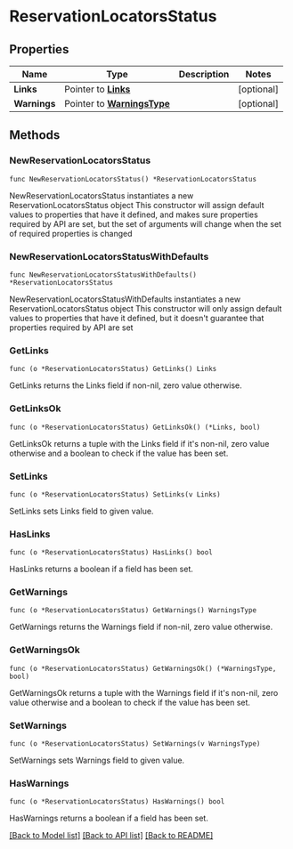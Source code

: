 # ReservationLocatorsStatus

## Properties

Name | Type | Description | Notes
------------ | ------------- | ------------- | -------------
**Links** | Pointer to [**Links**](Links.md) |  | [optional] 
**Warnings** | Pointer to [**WarningsType**](WarningsType.md) |  | [optional] 

## Methods

### NewReservationLocatorsStatus

`func NewReservationLocatorsStatus() *ReservationLocatorsStatus`

NewReservationLocatorsStatus instantiates a new ReservationLocatorsStatus object
This constructor will assign default values to properties that have it defined,
and makes sure properties required by API are set, but the set of arguments
will change when the set of required properties is changed

### NewReservationLocatorsStatusWithDefaults

`func NewReservationLocatorsStatusWithDefaults() *ReservationLocatorsStatus`

NewReservationLocatorsStatusWithDefaults instantiates a new ReservationLocatorsStatus object
This constructor will only assign default values to properties that have it defined,
but it doesn't guarantee that properties required by API are set

### GetLinks

`func (o *ReservationLocatorsStatus) GetLinks() Links`

GetLinks returns the Links field if non-nil, zero value otherwise.

### GetLinksOk

`func (o *ReservationLocatorsStatus) GetLinksOk() (*Links, bool)`

GetLinksOk returns a tuple with the Links field if it's non-nil, zero value otherwise
and a boolean to check if the value has been set.

### SetLinks

`func (o *ReservationLocatorsStatus) SetLinks(v Links)`

SetLinks sets Links field to given value.

### HasLinks

`func (o *ReservationLocatorsStatus) HasLinks() bool`

HasLinks returns a boolean if a field has been set.

### GetWarnings

`func (o *ReservationLocatorsStatus) GetWarnings() WarningsType`

GetWarnings returns the Warnings field if non-nil, zero value otherwise.

### GetWarningsOk

`func (o *ReservationLocatorsStatus) GetWarningsOk() (*WarningsType, bool)`

GetWarningsOk returns a tuple with the Warnings field if it's non-nil, zero value otherwise
and a boolean to check if the value has been set.

### SetWarnings

`func (o *ReservationLocatorsStatus) SetWarnings(v WarningsType)`

SetWarnings sets Warnings field to given value.

### HasWarnings

`func (o *ReservationLocatorsStatus) HasWarnings() bool`

HasWarnings returns a boolean if a field has been set.


[[Back to Model list]](../README.md#documentation-for-models) [[Back to API list]](../README.md#documentation-for-api-endpoints) [[Back to README]](../README.md)


